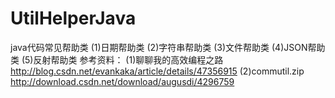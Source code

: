 # UtilHelperJava

java代码常见帮助类 (1)日期帮助类 (2)字符串帮助类 (3)文件帮助类 (4)JSON帮助类 (5)反射帮助类
参考资料：
(1)聊聊我的高效编程之路 http://blog.csdn.net/evankaka/article/details/47356915
(2)commutil.zip http://download.csdn.net/download/augusdi/4296759


